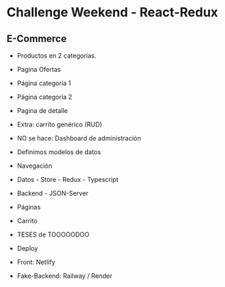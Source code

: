 # Challenge Weekend - React-Redux

## E-Commerce

-   Productos en 2 categorías.

-   Pagina Ofertas

-   Página categoría 1

-   Página categoría 2

-   Pagina de detalle

-   Extra: carrito genérico (RUD)

-   NO se hace: Dashboard de administración

-   Definimos modelos de datos

-   Navegación

-   Datos - Store - Redux - Typescript

-   Backend - JSON-Server

-   Páginas

-   Carrito

-   TESES de TOOOOODOO
-   Deploy

-   Front: Netlify
-   Fake-Backend: Railway / Render
